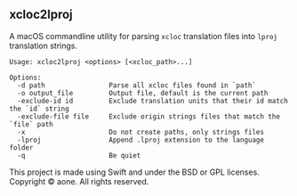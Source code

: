 ## xcloc2lproj

A macOS commandline utility for parsing `xcloc` translation files into `lproj` translation strings.

```
Usage: xcloc2lproj <options> [<xcloc_path>...]

Options:
  -d path                Parse all xcloc files found in `path`
  -o output_file         Output file, default is the current path
  -exclude-id id         Exclude translation units that their id match the `id` string
  -exclude-file file     Exclude origin strings files that match the `file` path
  -x                     Do not create paths, only strings files
  -lproj                 Append .lproj extension to the language folder
  -q                     Be quiet
```

This project is made using Swift and under the BSD or GPL licenses. Copyright © aone. All rights reserved.
